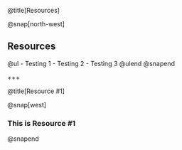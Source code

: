 @title[Resources]

@snap[north-west]
<h2>Resources</h2>
@ul
- Testing 1
- Testing 2
- Testing 3
@ulend
@snapend

+++

@title[Resource #1]

@snap[west]
<h3>This is Resource #1</h3>
@snapend